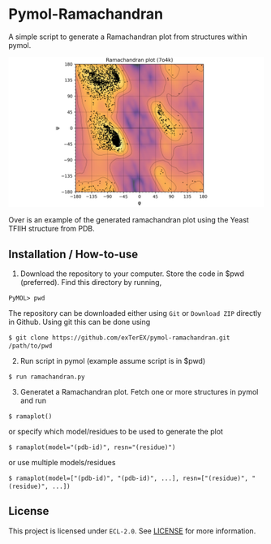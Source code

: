 # Pymol-Ramachandran

A simple script to generate a Ramachandran plot from structures within pymol.

![Ramachandran plot - Transcription factor(TFIIH)](assets/img/sample.png)

Over is an example of the generated ramachandran plot using the Yeast TFIIH structure from PDB.

## Installation / How-to-use

1. Download the repository to your computer. Store the code in $pwd (preferred). Find this directory by running,

```
PyMOL> pwd
```

The repository can be downloaded either using `Git` or `Download ZIP` directly in Github. Using git this can be done using

```
$ git clone https://github.com/exTerEX/pymol-ramachandran.git /path/to/pwd
```

2. Run script in pymol (example assume script is in $pwd)

```
$ run ramachandran.py
```

3. Generatet a Ramachandran plot. Fetch one or more structures in pymol and run

```
$ ramaplot()
```

or specify which model/residues to be used to generate the plot

```
$ ramaplot(model="(pdb-id)", resn="(residue)")
```

or use multiple models/residues

```
$ ramaplot(model=["(pdb-id)", "(pdb-id)", ...], resn=["(residue)", "(residue)", ...])
```

## License

This project is licensed under `ECL-2.0`. See [LICENSE](LICENSE) for more information.
